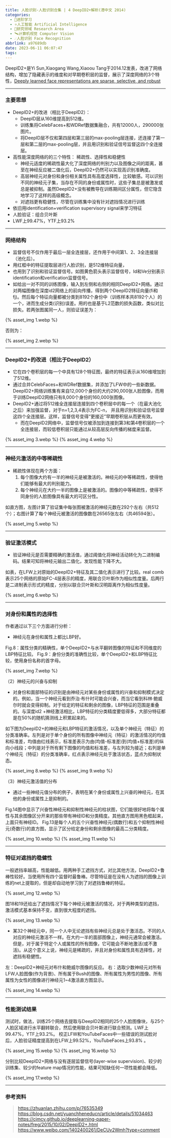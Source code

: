 ```yaml
---
title: 人脸识别-人脸识别合集 | 4 DeepID2+解析(港中文 2014)
categories:
  - 🌙进阶学习
  - ⭐人工智能 Artificial Intelligence
  - 💫研究领域 Research Area
  - 🛰️计算机视觉 Computer Vision
  - ☄️人脸识别 Face Recognition
abbrlink: a97689db
date: 2023-06-11 06:07:47
tags:
---
```


DeepID2+是Yi Sun,Xiaogang Wang,Xiaoou Tang于2014.12发表，改进了网络结构，增加了隐藏表示的维度和对早期卷积层的监督，展示了深度网络的3个特性，[Deeply learned face representations are sparse, selective, and robust](https://arxiv.org/abs/1412.1265)

<!--more-->

***

### 主要思想

- DeepID2+的改进（相比于DeepID2）：
    - DeepID层从160维提高到512维。
    - 训练集将CelebFaces+和WDRef数据集融合，共有12000人，290000张图片。
    - 将DeepID层不仅和第四层和第三层的max-pooling层连接，还连接了第一层和第二层的max-pooling层，并且用识别和验证信号监督这四个全连接层。
- 高性能深度网络的的三个特性： 稀疏性、选择性和稳健性
    - 神经元适度的稀疏性最大化了深度网络的判别力以及图像之间的距离，甚至在神经反应被二值化后，DeepID2+仍然可以实现高识别准确度。
    - 高层神经元对身份和身份相关属性具有高度选择性，比较敏感。可以识别不同的神经元子集，当存在不同的身份或属性时，这些子集总是被激发或总是被抑制。虽然DeepID2+没有被教导在训练期间区分属性，但它隐含地学习了这样的高级概念。
    - 对遮挡更有稳健性，尽管在训练集中没有针对遮挡情况进行训练
- 依旧用identification+verification supervisory signal来学习特征
- 人脸验证：组合贝叶斯
- LWF上99.47%，YTF上93.2%

***

### 网络结构

- 监督信号不仅作用于最后一层全连接层，还作用于中间第1、2、3全连接层（池化后）。
- 用红框中的特征提取层进行人脸识别，是512维特征向量，
- 也用到了识别和验证监督信号。如图黄色箭头表示监督信号，Id和Ve分别表示identification和verification监督信号。
- 如给出一对不同的训练图像，输入到左侧和右侧的相同DeepID2+网络。通过对两幅图像在深度id2网络上的前向传播，得到两个DeepID2特征向量(fi和fj)。然后每个特征向量都被分类到8192个身份中（训练样本共8192个人）的一个，进而生成分类(识别)误差。用的也是基于L2范数的损失函数，类似对比损失。若两张图属同一人，则验证误差为：

{% asset_img 1.webp %}

否则为：

{% asset_img 2.webp %}

***

### DeepID2+的改进（相比于DeepID2）

- 它在四个卷积层的每一个中具有128个特征图，最终的特征表示从160维增加到了512维。
- 通过合并CelebFaces+和WDRef数据集，并添加了LFW中的一些新数据。DeepID2+网络训练集有来自12,000个身份的大约290,000张人脸图像，而用于训练DeepID2网络只有8,000个身份的160,000张图像。
- DeepID2+通过将512维全连接层连接到四个卷积层中的每一个（在最大池化之后）来加强监督，对于n=1,2,3,4表示为FC-n， 并且用识别和验证信号监督这四个全连接层。这样，监督信号变得“更接近”早期卷积层从而更有效。
    - 而在DeepID2网络中，监督信号仅被添加到连接到第3和第4卷积层的一个全连接层，而较低卷积层只能通过从较高层反向传播的梯度来监督。

{% asset_img 3.webp %}
{% asset_img 4.webp %}

***

### 神经元激活的中等稀疏性

- 稀疏性体现在两个方面：
    1. 每个图像大约有一半的神经元是被激活的。神经元的中等稀疏性，使得他们能够有最大的判别能力。
    2. 每个神经元在大约一半的图像上是被激活的。图像的中等稀疏性，使得不同身份的人脸图像具有最大的可区分性。

如直方图，左图计算了验证集中每张图被激活的神经元数在292个左右（共512个）；右图计算了每个神经元被激活的图像数在26565张左右（共46594张）。

{% asset_img 5.webp %}

***

### 验证激活模式

- 验证神经元是否需要精确的激活值，通过阈值化将神经活动转化为二进制编码。结果可知将神经元输出二值化，发现性能下降不大。

如表，在LFW上对原始的DeepID2+特征及其二值化表示进行了比较。real comb表示25个网络的原始FC-4层表示的精度，用联合贝叶斯作为相似性度量。后两行是二进制表示形式的精度，分别以联合贝叶斯和汉明距离作为相似性度量。

{% asset_img 6.webp %}

***

### 对身份和属性的选择性

作者通过以下三个方面进行分析：

- 神经元在身份和属性上都比LBP好。

Fig.8：属性分类的精确性，单个DeepID2+与水平翻转图像的特征和不同维度的LBP特征比较。
Fig.9：身份分类的准确性比较，单个DeepID2+和LBP特征比较，使用身份名称的首字母。

{% asset_img 7.webp %}

（2）神经元的兴奋与抑制

- 对身份和面部特征的识别是由神经元对某些身份或属性的兴奋和抑制模式决定的。例如，当一个神经元看到乔治·布什时可能会兴奋，而当它看到科林·鲍威尔时就会变得抑制。对于给定的特征和剩余的图像，LBP特征的范围是重叠的。与深度id2 +神经激活相比，LBP特征的分类精度要低得多，大部分特征都是在50%的随机猜测线上积累起来的。

如下图为DeepID2+的神经元和LBP特征的激活情况，以及单个神经元（特征）的分类准确率。左列是对于单个身份的所有图像中神经元（特征）的激活情况的均值和标准差，均值由红线表示，标准差表示为由(均值-标准差)到(均值+标准差)的纵向小线段；中列是对于所有剩下图像的均值和标准差，与左列较为接近；右列是单个神经元（特征）的分类准确率，红点表示神经元处于激活状态，蓝点为抑制状态。

{% asset_img 8.webp %}
{% asset_img 9.webp %}

（3）神经元激活值的分布

- 通过一些神经元值分布的例子，表明在某个身份或属性上兴奋的神经元，在其他的身份或属性上是抑制的。

Fig.14图中显示了兴奋性神经元和抑制性神经元的柱状图，它们能很好地将每个属性与其余图像区分开来的那些带有神经ID和分类精度。其他直方图用黑色框起来，上面只有神经ID。
Fig.13是每个人的五个兴奋性神经元(偶数行)和五个抑制性神经元(奇数行)的直方图，显示了区分给定身份和剩余图像的最高二分类精度。

{% asset_img 10.webp %}
{% asset_img 11.webp %}

***

### 特征对遮挡的稳健性

一般遮挡率越高，性能越低。用两种手工遮挡方式，对比其他方法，DeepID2+鲁棒性较好。当使用所有四个监督时最鲁棒。尽管特征是在没有人为遮挡的图像上训练的net上提取的，但是却自动地学习到了对遮挡鲁棒的特征。

{% asset_img 12.webp %}

图18和19还给出了遮挡情况下每个神经元被激活的情况，对于两种类型的遮挡，激活模式基本保持不变，直到很大程度的遮挡。

{% asset_img 13.webp %}

- 某32个神经元中，同一个人中无论遮挡有些神经元总是处于激活态。不同的人对应的神经元激活不一样。在大约一半的面部图像上，神经元通常会被激活。但是，对于属于特定个人或属性的所有图像，它可能会不断地激活(或不激活)。从这个意义上说，神经元是稀疏的，并且对身份和属性具有选择性，对遮挡有稳健性。

左：DeepID2+神经元对布什和鲍威尔图像的反应。
右：选取少数神经元对所有LFW人脸图像(作为背景)、所有属于Bush的图像、所有属性为男性的图像、所有属性为女性的图像进行神经元1~4激活直方图显示。

{% asset_img 14.webp %}

***

### 性能测试结果

测试时，做法，训练25个网络去提取与DeepID2相同的25个人脸图像块，与25个人脸区域进行水平翻转联合，然后使用联合贝叶斯进行联合预测。LWF上99.47%，YTF上93.2%。
校正LFW和YouTubeFaces中一些错误的测试脸对后，人脸验证精度提高到在LFW上99.52%，YouTubeFaces上93.8% 。

{% asset_img 15.webp %}
{% asset_img 16.webp %}

分别比较DeepID2+网络与没有逐层监督信号(layer-wise supervision)、较少的训练集、较少的feature map情况的性能，结果可知缺任何一项性能都会降低。

{% asset_img 17.webp %}

***

### 参考资料

> <https://zhuanlan.zhihu.com/p/76535349>
> <https://blog.csdn.net/yuanchheneducn/article/details/51034463>
> <https://cjmcv.github.io/deeplearning-paper-notes/freg/2015/10/02/DeepID2+.html>
> <https://www.weibo.com/1402400261/DeCUv2Wmh?type=comment>
